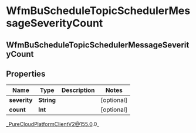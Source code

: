 # WfmBuScheduleTopicSchedulerMessageSeverityCount

## WfmBuScheduleTopicSchedulerMessageSeverityCount

## Properties

|Name | Type | Description | Notes|
|------------ | ------------- | ------------- | -------------|
| **severity** | **String** |  | [optional] |
| **count** | **Int** |  | [optional] |



_PureCloudPlatformClientV2@155.0.0_
